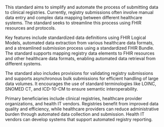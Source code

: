 This standard aims to simplify and automate the process of submitting data to clinical registries. Currently, registry submissions often involve manual data entry and complex data mapping between different healthcare systems. The standard seeks to streamline this process using FHIR resources and protocols.

Key features include standardized data definitions using FHIR Logical Models, automated data extraction from various healthcare data formats, and a streamlined submission process using a standardized FHIR Bundle. The standard supports mapping registry data elements to FHIR resources and other healthcare data formats, enabling automated data retrieval from different systems.

The standard also includes provisions for validating registry submissions and supports asynchronous bulk submissions for efficient handling of large data volumes. It encourages the use of standard terminologies like LOINC, SNOMED CT, and ICD-10-CM to ensure semantic interoperability.

Primary beneficiaries include clinical registries, healthcare provider organizations, and health IT vendors. Registries benefit from improved data quality and efficiency, while healthcare providers can reduce administrative burden through automated data collection and submission. Health IT vendors can develop systems that support automated registry reporting.